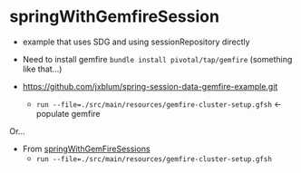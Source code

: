 # springWithGemfireSession

* example that uses SDG and using sessionRepository directly

* Need to install gemfire `bundle install pivotal/tap/gemfire` (something like that...)
* https://github.com/jxblum/spring-session-data-gemfire-example.git
  * `run --file=./src/main/resources/gemfire-cluster-setup.gfsh` <- populate gemfire

Or...

* From [springWithGemFireSessions](https://github.com/sniemeyer13/springWithGemfireSession.git)
  * `run --file=./src/main/resources/gemfire-cluster-setup.gfsh`
